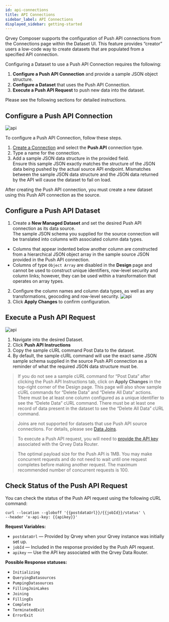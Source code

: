 ```yaml
---
id: api-connections
title: API Connections
sidebar_label: API Connections
displayed_sidebar: getting-started
---
```


<div style={{textAlign: "justify"}}>

Qrvey Composer supports the configuration of Push API connections from the Connections page within the Dataset UI. This feature provides “creator” users a low-code way to create datasets that are populated from a specified API connection. 

Configuring a Dataset to use a Push API Connection requires the following:
1. **Configure a Push API Connection** and provide a sample JSON object structure.
2. **Configure a Dataset** that uses the Push API Connection.
3. **Execute a Push API Request** to push new data into the dataset.

Please see the following sections for detailed instructions.

## Configure a Push API Connection

![api](https://s3.amazonaws.com/cdn.qrvey.com/documentation_assets/ui-docs/datasets/api-connections/api1.png#thumbnail)

To configure a Push API Connection, follow these steps.
1. [Create a Connection](./overview-of-connections.md/#create-a-connection) and select the **Push API** connection type. 
2. Type a name for the connection.
3. Add a sample JSON data structure in the provided field.  
    Ensure this sample JSON exactly matches the structure of the JSON data being pushed by the actual source API endpoint. Mismatches between the sample JSON data structure and the JSON data returned by the API will cause the dataset to fail on load.

After creating the Push API connection, you must create a new dataset using this Push API connection as the source.

<!-- ![api](https://s3.amazonaws.com/cdn.qrvey.com/documentation_assets/ui-docs/datasets/api-connections/api2.png#thumbnail-40) -->

## Configure a Push API Dataset

1. Create a **New Managed Dataset** and set the desired Push API connection as its data source.  
The sample JSON schema you supplied for the source connection will be translated into columns with associated column data types.
- Columns that appear indented below another column are constructed from a hierarchical JSON object array in the sample source JSON provided in the Push API connection. 
- Columns of type `Object Array` are disabled in the **Design** page and cannot be used to construct unique identifiers, row-level security and column links; however, they can be used within a transformation that operates on array types.
2. Configure the column names and column data types, as well as any transformations, geocoding and row-level security.
![api](https://s3.amazonaws.com/cdn.qrvey.com/documentation_assets/ui-docs/datasets/api-connections/api3.png#thumbnail-60)
3. Click **Apply Changes** to confirm configuration.

## Execute a Push API Request

![api](https://s3.amazonaws.com/cdn.qrvey.com/documentation_assets/ui-docs/datasets/api-connections/api4.png#thumbnail)

1. Navigate into the desired Dataset.
2. Click **Push API Instructions**
3. Copy the sample cURL command Post Data to the dataset.
4. By default, the sample cURL command will use the exact same JSON sample schema supplied in the source Push API connection as a reminder of what the required JSON data structure must be.


> If you do not see a sample cURL command for “Post Data” after clicking the Push API Instructions tab, click on **Apply Changes** in the top-right corner of the Design page. 
This page will also show sample cURL commands for “Delete Data” and “Delete All Data” actions. There must be at least one column configured as a unique identifier to see the “Delete Data” cURL command. There must be at least one record of data present in the dataset to see the “Delete All Data” cURL command.

> Joins are not supported for datasets that use Push API source connections. For details, please see [Data Joins](../Datasets/02-Design/05-Data%20Joins/data-joins.md).

> To execute a Push API request, you will need to [provide the API key](../../../getting-started/faqs.md#where-can-i-find-my-api-key) associated with the Qrvey Data Router.

> The optimal payload size for the Push API is 1MB. You may make concurrent requests and do not need to wait until one request completes before making another request. The maximum recommended number of concurrent requests is 100. 

## Check Status of the Push API Request

You can check the status of the Push API request using the following cURL command: 

```
curl --location --globoff '{{postdataUrl}}/{{jobId}}/status' \
--header 'x-api-key: {{apikey}}'
```

**Request Variables:**
* `postdataUrl` — Provided by Qrvey when your Qrvey instance was initially set up.
* `jobId` — Included in the response provided by the Push API request. 
* `apikey` — Use the API key associated with the Qrvey Data Router.

**Possible Response statuses:**
* `Initializing`
* `QueryingDatasources`
* `PumpingDatasources`
* `FillingJoinLakes`
* `Joining`
* `FillingEs`
* `Complete`
* `TerminatedExit`
* `ErrorExit`

</div>